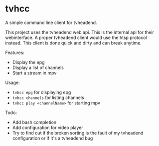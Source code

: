 # tvhcc
A simple command line client for tvheadend.

This project uses the tvheadend web api. This is the internal api for their
webinterface. A proper tvheadend client would use the htsp protocol instead.
This client is done quick and dirty and can break anytime.

Features:
 * Display the epg
 * Display a list of channels
 * Start a stream in mpv

Usage:
 * `tvhcc epg` for displaying epg
 * `tvhcc channels` for listing channels
 * `tvhcc play <channelName>` for starting mpv

Todo:
 * Add bash completion
 * Add configuration for video player
 * Try to find out if the broken sorting is the fault of my tvheadend configuration or if it's a tvheadend bug
